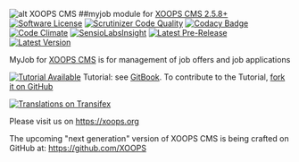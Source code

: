 ![alt XOOPS CMS](https://xoops.org/images/logoXoops4GithubRepository.png)
##myjob module for  [XOOPS CMS 2.5.8+](https://xoops.org)
[![Software License](https://img.shields.io/badge/license-GPL-brightgreen.svg?style=flat)](LICENSE)
[![Scrutinizer Code Quality](https://img.shields.io/scrutinizer/g/mambax7/myjob.svg?style=flat)](https://scrutinizer-ci.com/g/mambax7/myjob/?branch=master)
[![Codacy Badge](https://api.codacy.com/project/badge/Grade/ce3a786e9e674a62bddd9847bb22a02b)](https://www.codacy.com/p/31364)
[![Code Climate](https://img.shields.io/codeclimate/github/mambax7/myjob.svg?style=flat)](https://codeclimate.com/github/mambax7/myjob)
[![SensioLabsInsight](https://insight.sensiolabs.com/projects/33613737-6ad5-4aea-8682-10e665665a4c/mini.png)](https://insight.sensiolabs.com/projects/33613737-6ad5-4aea-8682-10e665665a4c)
[![Latest Pre-Release](https://img.shields.io/github/tag/mambax7/myjob.svg?style=flat)](https://github.com/mambax7/myjob/tags/)
[![Latest Version](https://img.shields.io/github/release/mambax7/myjob.svg?style=flat)](https://github.com/mambax7/myjob/releases/)

MyJob for [XOOPS CMS](https://xoops.org) is for management of job offers and job applications

[![Tutorial Available](https://xoops.org/images/tutorial-available-blue.svg)](https://www.gitbook.com/book/xoops/myjob-tutorial/) Tutorial: see [GitBook](https://www.gitbook.com/book/xoops/myjob-tutorial/).
To contribute to the Tutorial, [fork it on GitHub](https://github.com/XoopsDocs/myjob-tutorial)

[![Translations on Transifex](https://xoops.org/images/translations-transifex-blue.svg)](https://www.transifex.com/xoops)

Please visit us on https://xoops.org

The upcoming "next generation" version of XOOPS CMS is being crafted on GitHub at: https://github.com/XOOPS

